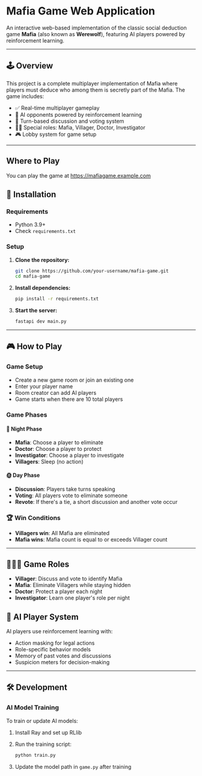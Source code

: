 # Mafia Game Web Application

An interactive web-based implementation of the classic social deduction game **Mafia** (also known as **Werewolf**), featuring AI players powered by reinforcement learning.

---

## 🕹️ Overview

This project is a complete multiplayer implementation of Mafia where players must deduce who among them is secretly part of the Mafia. The game includes:

- ✅ Real-time multiplayer gameplay  
- 🧠 AI opponents powered by reinforcement learning  
- 🔁 Turn-based discussion and voting system  
- 🧑‍⚕️ Special roles: Mafia, Villager, Doctor, Investigator  
- 🎮 Lobby system for game setup  

---

## Where to Play

You can play the game at <https://mafiagame.example.com>


## 🔧 Installation

### Requirements

- Python 3.9+
- Check `requirements.txt`

### Setup

1. **Clone the repository:**

   ```bash
   git clone https://github.com/your-username/mafia-game.git
   cd mafia-game
   ```

2. **Install dependencies:**

   ```bash
   pip install -r requirements.txt
   ```

3. **Start the server:**

   ```bash
   fastapi dev main.py
   ```

---

## 🎮 How to Play

### Game Setup

- Create a new game room or join an existing one
- Enter your player name
- Room creator can add AI players
- Game starts when there are 10 total players

### Game Phases

#### 🌙 Night Phase

- **Mafia**: Choose a player to eliminate  
- **Doctor**: Choose a player to protect  
- **Investigator**: Choose a player to investigate  
- **Villagers**: Sleep (no action)

#### 🌞 Day Phase

- **Discussion**: Players take turns speaking  
- **Voting**: All players vote to eliminate someone  
- **Revote**: If there's a tie, a short discussion and another vote occur

### 🏆 Win Conditions

- **Villagers win**: All Mafia are eliminated  
- **Mafia wins**: Mafia count is equal to or exceeds Villager count

---

## 🧑‍🤝‍🧑 Game Roles

- **Villager**: Discuss and vote to identify Mafia  
- **Mafia**: Eliminate Villagers while staying hidden  
- **Doctor**: Protect a player each night  
- **Investigator**: Learn one player's role per night  

## 🤖 AI Player System

AI players use reinforcement learning with:

- Action masking for legal actions  
- Role-specific behavior models  
- Memory of past votes and discussions  
- Suspicion meters for decision-making  

---

## 🛠️ Development

### AI Model Training

To train or update AI models:

1. Install Ray and set up RLlib  
2. Run the training script:

   ```python
   python train.py
   ```

3. Update the model path in `game.py` after training  

